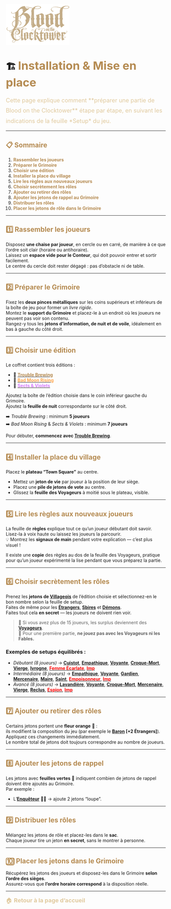 
<p align="left">
  <a href="/botc-fr-bambi/">
    <img src="images/logo.png" alt="Accueil BotC FR" width="200">
  </a>
</p>

# 🏗️ <span style="color:#b58b52; font-weight:bold; font-size:36px;">Installation & Mise en place</span>  

<span style="color:#e0c99d; font-size:18px; line-height:1.8;">
Cette page explique comment **préparer une partie de Blood on the Clocktower** étape par étape, en suivant les indications de la feuille *Setup* du jeu.
</span>  

---

## <span style="color:#b58b52; font-weight:bold;">📋 Sommaire</span>  
1.  **<span style="color:#b58b52;">Rassembler les joueurs</span>**
2.  **<span style="color:#b58b52;">Préparer le Grimoire</span>** 
3.  **<span style="color:#b58b52;">Choisir une édition</span>**  
4.  **<span style="color:#b58b52;">Installer la place du village</span>**
5.  **<span style="color:#b58b52;">Lire les règles aux nouveaux joueurs</span>**
6.  **<span style="color:#b58b52;">Choisir secrètement les rôles</span>**  
7.  **<span style="color:#b58b52;">Ajouter ou retirer des rôles</span>**  
8.  **<span style="color:#b58b52;">Ajouter les jetons de rappel au Grimoire</span>**  
9.  **<span style="color:#b58b52;">Distribuer les rôles</span>**  
10. **<span style="color:#b58b52;">Placer les jetons de rôle dans le Grimoire</span>**  

---

## <span style="color:#b58b52; font-weight:bold;">1️⃣ Rassembler les joueurs</span>  

Disposez **une chaise par joueur**, en cercle ou en carré, de manière à ce que l’ordre soit clair (horaire ou antihoraire).  
Laissez un **espace vide pour le Conteur**, qui doit pouvoir entrer et sortir facilement.  
Le centre du cercle doit rester dégagé : pas d’obstacle ni de table.

---

## <span style="color:#b58b52; font-weight:bold;">2️⃣ Préparer le Grimoire</span>  

Fixez les **deux pinces métalliques** sur les coins supérieurs et inférieurs de la boîte de jeu pour former un *livre rigide*.  
Montez le **support du Grimoire** et placez-le à un endroit où les joueurs ne peuvent pas voir son contenu.  
Rangez-y tous les **jetons d’information, de nuit et de voile**, idéalement en bas à gauche du côté droit.

---

## <span style="color:#b58b52; font-weight:bold;">3️⃣ Choisir une édition</span>  

Le coffret contient trois éditions :
- 🍺 [**<span style="color:#b58b52;">Trouble Brewing</span>**](./trouble_brewing.md)  
- 🌙 [**<span style="color:#ffa64d;">Bad Moon Rising</span>**](./bmr.md)  
- 💐 [**<span style="color:#d67bff;">Sects & Violets</span>**](./sv.md)

Ajoutez la boîte de l’édition choisie dans le coin inférieur gauche du Grimoire.  
Ajoutez la **feuille de nuit** correspondante sur le côté droit.

➡️ *Trouble Brewing* : minimum **5 joueurs**  
➡️ *Bad Moon Rising* & *Sects & Violets* : minimum **7 joueurs**

Pour débuter, **commencez avec [Trouble Brewing](./trouble_brewing.md)**.  

---

## <span style="color:#b58b52; font-weight:bold;">4️⃣ Installer la place du village</span>  

Placez le **plateau “Town Square”** au centre.  
- Mettez un **jeton de vie** par joueur à la position de leur siège.  
- Placez une **pile de jetons de vote** au centre.  
- Glissez la **feuille des Voyageurs** à moitié sous le plateau, visible.

---

## <span style="color:#b58b52; font-weight:bold;">5️⃣ Lire les règles aux nouveaux joueurs</span>  

La feuille de **règles** explique tout ce qu’un joueur débutant doit savoir.  
Lisez-la à voix haute ou laissez les joueurs la parcourir.  
💡 Montrez les **signaux de main** pendant votre explication — c’est plus visuel !

Il existe une **copie** des règles au dos de la feuille des Voyageurs, pratique pour qu’un joueur expérimenté la lise pendant que vous préparez la partie.

---

## <span style="color:#b58b52; font-weight:bold;">6️⃣ Choisir secrètement les rôles</span>  

Prenez les **jetons de [Villageois](./villageois.md)** de l’édition choisie et sélectionnez-en le bon nombre selon la feuille de setup.  
Faites de même pour les **[Étrangers](./etrangers.md)**, **[Sbires](./sbires.md)** et **[Démons](./demons.md)**.  
Faites tout cela **en secret** — les joueurs ne doivent rien voir.

> 🔹 Si vous avez plus de 15 joueurs, les surplus deviennent des **[Voyageurs](./voyageurs/voyageurs.md)**.  
> 🔹 Pour une première partie, **ne jouez pas avec les Voyageurs ni les Fables.**

### Exemples de setups équilibrés :
- *Débutant (8 joueurs)* → [**Cuistot**](./tb_roles/cuistot.md), [**Empathique**](./tb_roles/empathique.md), [**Voyante**](./tb_roles/voyante.md), [**Croque-Mort**](./tb_roles/croquemort.md), [**Vierge**](./tb_roles/vierge.md), [**Ivrogne**](./tb_roles/ivrogne.md), [<span style="color:red;">**Femme Écarlate**</span>](./tb_roles/femmeecarlate.md), [<span style="color:red;">**Imp**</span>](./tb_roles/imp.md)  
- *Intermédiaire (8 joueurs)* → [**Empathique**](./tb_roles/empathique.md), [**Voyante**](./tb_roles/voyante.md), [**Gardien**](./tb_roles/gardien.md), [**Mercenaire**](./tb_roles/mercenaire.md), [**Maire**](./tb_roles/maire.md), [**Saint**](./tb_roles/saint.md), [<span style="color:red;">**Empoisonneur**</span>](./tb_roles/empoisonneur.md), [<span style="color:red;">**Imp**</span>](./tb_roles/imp.md)  
- *Avancé (8 joueurs)* → [**Lavandière**](./tb_roles/lavandiere.md), [**Voyante**](./tb_roles/voyante.md), [**Croque-Mort**](./tb_roles/croquemort.md), [**Mercenaire**](./tb_roles/mercenaire.md), [**Vierge**](./tb_roles/vierge.md), [**Reclus**](./tb_roles/reclus.md), [<span style="color:red;">**Espion**</span>](./tb_roles/espion.md), [<span style="color:red;">**Imp**</span>](./tb_roles/imp.md)  

---

## <span style="color:#b58b52; font-weight:bold;">7️⃣ Ajouter ou retirer des rôles</span>  

Certains jetons portent une **fleur orange** 🌼 :  
ils modifient la composition du jeu (par exemple le **[Baron](./tb_roles/baron.md) [+2 Étrangers]**).  
Appliquez ces changements immédiatement.  
Le nombre total de jetons doit toujours correspondre au nombre de joueurs.

---

## <span style="color:#b58b52; font-weight:bold;">8️⃣ Ajouter les jetons de rappel</span>  

Les jetons avec **feuilles vertes** 🌿 indiquent combien de jetons de rappel doivent être ajoutés au Grimoire.  
Par exemple :  
- L’[**Enquêteur**](./tb_roles/enqueteur.md) 🕵️‍♂️ → ajoute 2 jetons “loupe”.  

---

## <span style="color:#b58b52; font-weight:bold;">9️⃣ Distribuer les rôles</span>  

Mélangez les jetons de rôle et placez-les dans le **sac**.  
Chaque joueur tire un jeton **en secret**, sans le montrer à personne.

---

## <span style="color:#b58b52; font-weight:bold;">🔟 Placer les jetons dans le Grimoire</span>  

Récupérez les jetons des joueurs et disposez-les dans le Grimoire **selon l’ordre des sièges**.  
Assurez-vous que **l’ordre horaire correspond** à la disposition réelle.

---

<p style="color:#e0c99d; font-size:18px; line-height:1.7; margin-top:10px;">
🏠 <a href="./" style="color:#e0c99d; font-weight:bold; text-decoration:none;">Retour à la page d’accueil</a>
</p>

